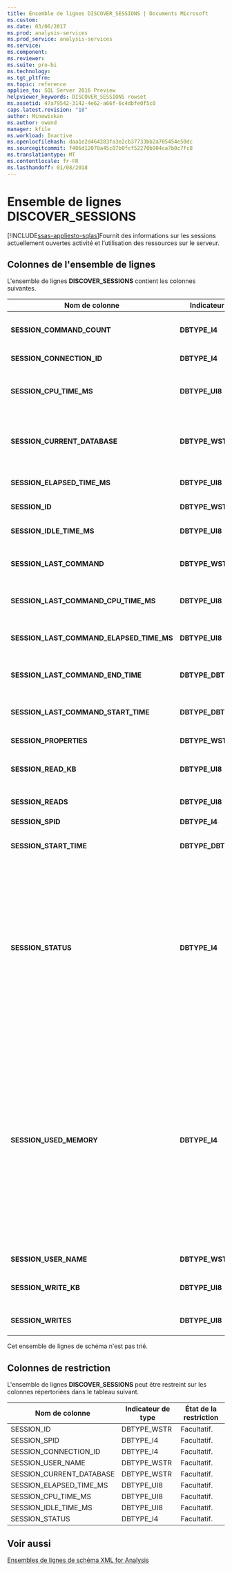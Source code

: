 ```yaml
---
title: Ensemble de lignes DISCOVER_SESSIONS | Documents Microsoft
ms.custom: 
ms.date: 03/06/2017
ms.prod: analysis-services
ms.prod_service: analysis-services
ms.service: 
ms.component: 
ms.reviewer: 
ms.suite: pro-bi
ms.technology: 
ms.tgt_pltfrm: 
ms.topic: reference
applies_to: SQL Server 2016 Preview
helpviewer_keywords: DISCOVER_SESSIONS rowset
ms.assetid: 47a79542-3142-4e62-a66f-6c4dbfe0f5c0
caps.latest.revision: "18"
author: Minewiskan
ms.author: owend
manager: kfile
ms.workload: Inactive
ms.openlocfilehash: daa1e2d464283fa3e2cb37733bb2a705454e50dc
ms.sourcegitcommit: f486d12078a45c87b0fcf52270b904ca7b0c7fc8
ms.translationtype: MT
ms.contentlocale: fr-FR
ms.lasthandoff: 01/08/2018
---
```

# <a name="discoversessions-rowset"></a>Ensemble de lignes DISCOVER_SESSIONS
[!INCLUDE[ssas-appliesto-sqlas](../../../includes/ssas-appliesto-sqlas.md)]Fournit des informations sur les sessions actuellement ouvertes activité et l’utilisation des ressources sur le serveur.  
  
## <a name="rowset-columns"></a>Colonnes de l'ensemble de lignes  
 L'ensemble de lignes **DISCOVER_SESSIONS** contient les colonnes suivantes.  
  
|Nom de colonne|Indicateur de type|Longueur|Description|  
|-----------------|--------------------|------------|-----------------|  
|**SESSION_COMMAND_COUNT**|**DBTYPE_I4**||Nombre de commandes dont l'exécution a commencé depuis le début de la session.|  
|**SESSION_CONNECTION_ID**|**DBTYPE_I4**||Identificateur de connexion de la session.|  
|**SESSION_CPU_TIME_MS**|**DBTYPE_UI8**||Temps processeur, en millisecondes, consommé par toutes les requêtes depuis le début de la session.|  
|**SESSION_CURRENT_DATABASE**|**DBTYPE_WSTR**||Nom de la base de données utilisée par l'exécution de la commande actuelle, ou nom de la base de données qui a été utilisée par la dernière commande exécutée.|  
|**SESSION_ELAPSED_TIME_MS**|**DBTYPE_UI8**||Durée écoulée, en millisecondes, depuis le début de la session.|  
|**SESSION_ID**|**DBTYPE_WSTR**||Identificateur unique de session, tel qu'un GUID.|  
|**SESSION_IDLE_TIME_MS**|**DBTYPE_UI8**||Durée d'inactivité, en millisecondes, depuis le début de la session.|  
|**SESSION_LAST_COMMAND**|**DBTYPE_WSTR**||Texte de la commande en cours d'exécution ou de la dernière commande exécutée.|  
|**SESSION_LAST_COMMAND_CPU_TIME_MS**|**DBTYPE_UI8**||Temps processeur, en millisecondes, consommé par **SESSION_LAST_COMMAND**.|  
|**SESSION_LAST_COMMAND_ELAPSED_TIME_MS**|**DBTYPE_UI8**||Durée écoulée, en millisecondes, depuis le début de **SESSION_LAST_COMMAND**.|  
|**SESSION_LAST_COMMAND_END_TIME**|**DBTYPE_DBTIMESTAMP**||Heure UTC du serveur au moment de la fin de l'exécution de la dernière commande.|  
|**SESSION_LAST_COMMAND_START_TIME**|**DBTYPE_DBTIMESTAMP**||Heure UTC du serveur au moment du début de l'exécution de la dernière commande.|  
|**SESSION_PROPERTIES**|**DBTYPE_WSTR**||Réservé pour un usage ultérieur.|  
|**SESSION_READ_KB**|**DBTYPE_UI8**||Valeur cumulée des données lues à partir du disque, en kilo-octets, depuis le début de la session.|  
|**SESSION_READS**|**DBTYPE_UI8**||Nombre cumulé de lectures sur le disque depuis le début de la session.|  
|**SESSION_SPID**|**DBTYPE_I4**||ID de session.|  
|**SESSION_START_TIME**|**DBTYPE_DBTIMESTAMP**||Date et heure auxquelles la session a démarré, sous forme d'heure UTC du serveur.|  
|**SESSION_STATUS**|**DBTYPE_I4**||État des activités de la session.<br /><br /> 0 signifie « Inactif » : aucune activité n'est en cours.<br /><br /> 1 signifie « Actif » : la session exécute une tâche demandée.<br /><br /> 2 signifie « Bloqué » : la session attend une ressource pour continuer l'exécution de la tâche suspendue.<br /><br /> 3 signifie « Annulation » : la session a été marquée comme annulée.|  
|**SESSION_USED_MEMORY**|**DBTYPE_I4**||Quantité actuelle de mémoire utilisée par la session, en kilo-octets. La valeur indiquée est l'utilisation de la RAM par SPID, sans distinction entre la mémoire réductible et non réductible. Contrairement à d'autres vues DMVS qui indiquent l'utilisation de la mémoire, DISCOVER_SESSIONS ne détaille par l'utilisation de la mémoire par catégorie.<br /><br /> Notez que SESSION_USED_MEMORY tend à sous-estimer l'utilisation de mémoire réelle car elle exclut les objets partagés entre plusieurs sessions.  Seuls les objets qui sont uniques à la session sont représentés dans le calcul de la mémoire.|  
|**SESSION_USER_NAME**|**DBTYPE_WSTR**||Nom d'utilisateur de la session.|  
|**SESSION_WRITE_KB**|**DBTYPE_UI8**||Valeur cumulée des données écrites sur le disque, en kilo-octets, depuis le début de la session.|  
|**SESSION_WRITES**|**DBTYPE_UI8**||Nombre cumulé d'écritures sur le disque depuis le début de la session.|  
  
 Cet ensemble de lignes de schéma n'est pas trié.  
  
## <a name="restriction-columns"></a>Colonnes de restriction  
 L'ensemble de lignes **DISCOVER_SESSIONS** peut être restreint sur les colonnes répertoriées dans le tableau suivant.  
  
|Nom de colonne|Indicateur de type|État de la restriction|  
|-----------------|--------------------|-----------------------|  
|SESSION_ID|DBTYPE_WSTR|Facultatif.|  
|SESSION_SPID|DBTYPE_I4|Facultatif.|  
|SESSION_CONNECTION_ID|DBTYPE_I4|Facultatif.|  
|SESSION_USER_NAME|DBTYPE_WSTR|Facultatif.|  
|SESSION_CURRENT_DATABASE|DBTYPE_WSTR|Facultatif.|  
|SESSION_ELAPSED_TIME_MS|DBTYPE_UI8|Facultatif.|  
|SESSION_CPU_TIME_MS|DBTYPE_UI8|Facultatif.|  
|SESSION_IDLE_TIME_MS|DBTYPE_UI8|Facultatif.|  
|SESSION_STATUS|DBTYPE_I4|Facultatif.|  
  
## <a name="see-also"></a>Voir aussi  
 [Ensembles de lignes de schéma XML for Analysis](../../../analysis-services/schema-rowsets/xml/xml-for-analysis-schema-rowsets.md)  
  
  
